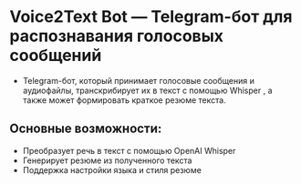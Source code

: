 # Voice2Text Bot — Telegram-бот для распознавания голосовых сообщений
- Telegram-бот, который принимает голосовые сообщения и аудиофайлы, транскрибирует их в текст с помощью Whisper ,
  а также может формировать краткое резюме текста.

## Основные возможности:
- Преобразует речь в текст с помощью OpenAI Whisper
- Генерирует резюме из полученного текста
- Поддержка настройки языка и стиля резюме



